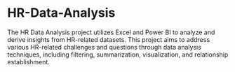 # HR-Data-Analysis
The HR Data Analysis project utilizes Excel and Power BI to analyze and derive insights from HR-related datasets.
This project aims to address various HR-related challenges and questions through data analysis techniques, including filtering, summarization, visualization, and relationship establishment.
